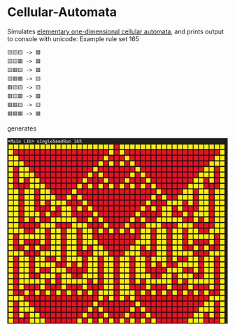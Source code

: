 # Cellular-Automata

Simulates [elementary one-dimensional cellular automata](https://mathworld.wolfram.com/ElementaryCellularAutomaton.html), and prints output to console with unicode:
Example rule set 165

```
🟨🟨🟨 -> 🟥
🟨🟨🟥 -> 🟥
🟨🟥🟨 -> 🟥
🟨🟥🟥 -> 🟨
🟥🟨🟨 -> 🟨
🟥🟨🟥 -> 🟥
🟥🟥🟨 -> 🟨
🟥🟥🟥 -> 🟥
```

generates

![img](1d_cellular_automata.JPG)


